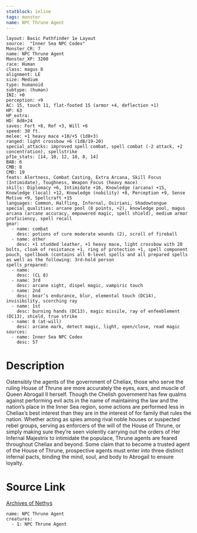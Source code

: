 ```yaml
---
statblock: inline
tags: monster
name: NPC Thrune Agent
---
```

```statblock
layout: Basic Pathfinder 1e Layout
source:  "Inner Sea NPC Codex"
Monster_CR: 7
name: NPC Thrune Agent
Monster_XP: 3200
race: Human
class: magus 8
alignment: LE
size: Medium
type: humanoid
subtype: (human)
INI: +0
perception: +9
AC: 15, touch 11, flat-footed 15 (armor +4, deflection +1)
HP: 63
HP_extra: 
HD: 8d8+24
saves: Fort +8, Ref +3, Will +6
speed: 30 ft.
melee: +1 heavy mace +10/+5 (1d8+3)
ranged: light crossbow +6 (1d8/19-20)
special_attacks: improved spell combat, spell combat (-2 attack, +2 concentration), spellstrike
pf1e_stats: [14, 10, 12, 18, 8, 14]
BAB: 6
CMB: 8
CMD: 19
feats: Alertness, Combat Casting, Extra Arcana, Skill Focus (Intimidate), Toughness, Weapon Focus (heavy mace)
skills: Diplomacy +6, Intimidate +16, Knowledge (arcana) +15, Knowledge (local) +12, Knowledge (nobility) +8, Perception +9, Sense Motive +9, Spellcraft +15
languages: Common, Halfling, Infernal, Osiriani, Shadowtongue
special_qualities: arcane pool (8 points, +2), knowledge pool, magus arcana (arcane accuracy, empowered magic, spell shield), medium armor proficiency, spell recall
gear:
  - name: combat
    desc: potions of cure moderate wounds (2), scroll of fireball
  - name: other
    desc: +1 studded leather, +1 heavy mace, light crossbow with 20 bolts, cloak of resistance +1, ring of protection +1, spell component pouch, spellbook (contains all 0-level spells and all prepared spells as well as the following: 3rd-hold person
spells_prepared:
  - name:
    desc: (CL 8)
  - name: 3rd
    desc: arcane sight, dispel magic, vampiric touch
  - name: 2nd
    desc: bear’s endurance, blur, elemental touch (DC14), invisibility, scorching ray
  - name: 1st
    desc: burning hands (DC13), magic missile, ray of enfeeblement (DC13), shield, true strike
  - name: 0 (at-will)
    desc: arcane mark, detect magic, light, open/close, read magic
sources:
  - name: Inner Sea NPC Codex
    desc: 57
```
# Description
Ostensibly the agents of the government of Cheliax, those who serve the ruling House of Thrune are more accurately the eyes, ears, and muscle of Queen Abrogail II herself. Though the Chelish government has few qualms against performing evil acts in the name of maintaining the law and the nation’s place in the Inner Sea region, some actions are performed less in Cheliax’s best interest than they are in the interest of for family that rules the nation. Whether acting as spies among rival noble houses or suspected rebel groups, serving as enforcers of the will of the House of Thrune, or simply making sure they’re seen violently carrying out the orders of Her Infernal Majestrix to intimidate the populace, Thrune agents are feared throughout Cheliax and beyond. Some claim that to become a trusted agent of the House of Thrune, prospective agents must enter into three distinct infernal pacts, binding the mind, soul, and body to Abrogail to ensure loyalty.
# Source Link
[Archives of Nethys](https://aonprd.com/NPCDisplay.aspx?ItemName=Thrune%20Agent)
```encounter-table
name: NPC Thrune Agent
creatures:
  - 1: NPC Thrune Agent
```
